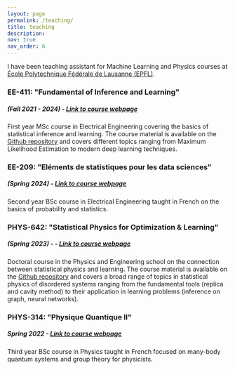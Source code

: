```yaml
---
layout: page
permalink: /teaching/
title: teaching
description: 
nav: true
nav_order: 6
---
```


I have been teaching assistant for Machine Learning and Physics courses at [École Polytechnique Fédérale de Lausanne (EPFL)](https://www.epfl.ch/en/).

###  EE-411: "Fundamental of Inference and Learning" 
##### (Fall 2021 - 2024) - [Link to course webpage](https://edu.epfl.ch/coursebook/en/fundamentals-of-inference-and-learning-EE-411) 
    
First year MSc course in Electrical Engineering covering the basics of statistical inference and learning. The course material is available on the [Github repository](https://github.com/IdePHICS/FundamentalLearningEPFL) and covers different topics ranging from Maximum Likelihood Estimation to modern deep learning techniques.
### EE-209: "Eléments de statistiques pour les data sciences"    
##### (Spring 2024) - [Link to course webpage](https://edu.epfl.ch/coursebook/en/elements-of-statistics-for-data-science-EE-209)
 
Second year BSc course in Electrical Engineering taught in French on the basics of probability and statistics. 

### PHYS-642: "Statistical Physics for Optimization & Learning" 
##### (Spring 2023) - -  [Link to course webpage](https://idephics.github.io/EPFLDoctoralLecture2023/) 

Doctoral course in the Physics and Engineering school on the connection between statistical physics and learning. The course material is available on the [Github repository](https://github.com/IdePHICS/EPFLDoctoralLecture2023) and covers a broad range of topics in statistical physics of disordered systems ranging from the fundamental tools (replica and cavity method) to their application in learning problems (inference on graph, neural networks).

### PHYS-314: "Physique Quantique II" 
##### Spring 2022 - [Link to course webpage](https://edu.epfl.ch/coursebook/fr/quantum-physics-ii-PHYS-314) 

Third year BSc course in Physics taught in French focused on many-body quantum systems and group theory for physicists.